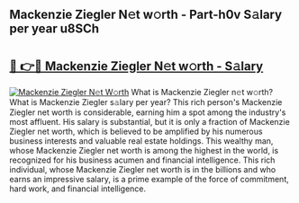 ## Mackenzie Ziegler N𝚎t w𝚘rth - Part-h0v S𝚊lary per year u8SCh

# <h2><a href="http://gc0gd06.nevu.top/?p=Mackenzie+Ziegler">🔗 👉🔴 Mackenzie Ziegler N𝚎t w𝚘rth - S𝚊lary</a></h2>

[![Mackenzie Ziegler N𝚎t W𝚘rth](https://i.imgur.com/Oavwk0R.jpeg)](http://gc0gd06.nevu.top/?p=Mackenzie+Ziegler)
What is Mackenzie Ziegler n𝚎t w𝚘rth? What is Mackenzie Ziegler s𝚊lary per year?
This rich person's Mackenzie Ziegler net worth is considerable, earning him a spot among the industry's most affluent. His salary is substantial, but it is only a fraction of Mackenzie Ziegler net worth, which is believed to be amplified by his numerous business interests and valuable real estate holdings. This wealthy man, whose Mackenzie Ziegler net worth is among the highest in the world, is recognized for his business acumen and financial intelligence. This rich individual, whose Mackenzie Ziegler net worth is in the billions and who earns an impressive salary, is a prime example of the force of commitment, hard work, and financial intelligence.

